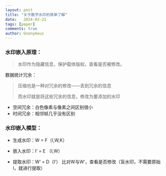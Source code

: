 ```yaml
---
layout: post
title: "关于数字水印的简单了解"
date:   2024-03-21
tags: [paper]
comments: true
author: Gnonymous
---
```


### 水印嵌入原理：

> 水印作为隐藏信息，保护载体版权，查看是否被修改。

数据统计冗余：

> 压缩也是一种对冗余的修改——丢到冗余的信息
>
> 而水印就是将这些冗余的信息，修改为要添加的水印

* 空间冗余：白色像素与像素之间区别很小
* 时间冗余：相邻帧几乎没有区别

### 水印嵌入模型：

* 生成水印：W = F（I,W,K）

* 嵌入水印：I‘ = E （I,W）

* 提取水印：W‘ = D（I‘） 比对W与W‘，查看是否修改（盲水印，不需要原始I，就进行提取）

